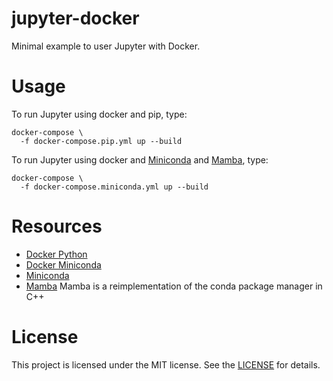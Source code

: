 # jupyter-docker

Minimal example to user Jupyter with Docker.

# Usage

To run Jupyter using docker and pip, type:

    docker-compose \
      -f docker-compose.pip.yml up --build

To run Jupyter using docker and [Miniconda](https://docs.conda.io/en/latest/miniconda.html) and [Mamba](https://github.com/mamba-org/mamba), type:

    docker-compose \
      -f docker-compose.miniconda.yml up --build

# Resources

- [Docker Python](https://hub.docker.com/_/python)
- [Docker Miniconda](https://hub.docker.com/r/continuumio/miniconda3/)
- [Miniconda](https://docs.conda.io/en/latest/miniconda.html)
- [Mamba](https://github.com/mamba-org/mamba) Mamba is a reimplementation of the conda package manager in C++

# License

This project is licensed under the MIT license. See the [LICENSE](LICENSE) for details.
